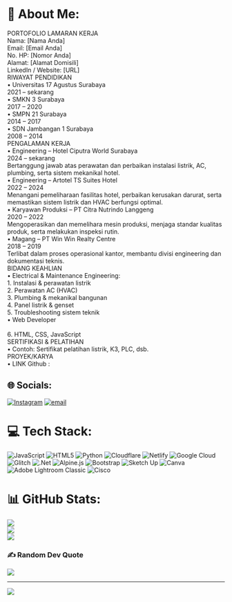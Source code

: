 # 💫 About Me:
PORTOFOLIO LAMARAN KERJA<br>Nama: [Nama Anda]<br>Email: [Email Anda]<br>No. HP: [Nomor Anda]<br>Alamat: [Alamat Domisili]<br>LinkedIn / Website: [URL]<br>RIWAYAT PENDIDIKAN<br>•	Universitas 17 Agustus Surabaya<br>2021 – sekarang<br>•	SMKN 3 Surabaya<br>2017 – 2020<br>•	SMPN 21 Surabaya<br>2014 – 2017<br>•	SDN Jambangan 1 Surabaya<br>2008 – 2014<br>PENGALAMAN KERJA<br>•	Engineering – Hotel Ciputra World Surabaya<br>2024 – sekarang<br>Bertanggung jawab atas perawatan dan perbaikan instalasi listrik, AC, plumbing, serta sistem mekanikal hotel.<br>•	Engineering – Artotel TS Suites Hotel<br>2022 – 2024<br>Menangani pemeliharaan fasilitas hotel, perbaikan kerusakan darurat, serta memastikan sistem listrik dan HVAC berfungsi optimal.<br>•	Karyawan Produksi – PT Citra Nutrindo Langgeng<br>2020 – 2022<br>Mengoperasikan dan memelihara mesin produksi, menjaga standar kualitas produk, serta melakukan inspeksi rutin.<br>•	Magang – PT Win Win Realty Centre<br>2018 – 2019<br>Terlibat dalam proses operasional kantor, membantu divisi engineering dan dokumentasi teknis.<br>BIDANG KEAHLIAN<br>•	Electrical & Maintenance Engineering:<br>1.	Instalasi & perawatan listrik<br>2.	Perawatan AC (HVAC)<br>3.	Plumbing & mekanikal bangunan<br>4.	Panel listrik & genset<br>5.	Troubleshooting sistem teknik<br>•	Web Developer<br><br>6.	HTML, CSS, JavaScript<br>SERTIFIKASI & PELATIHAN<br>•	Contoh: Sertifikat pelatihan listrik, K3, PLC, dsb.<br>PROYEK/KARYA<br>•	LINK Github :<br>


## 🌐 Socials:
[![Instagram](https://img.shields.io/badge/Instagram-%23E4405F.svg?logo=Instagram&logoColor=white)](https://instagram.com/aadit.27) [![email](https://img.shields.io/badge/Email-D14836?logo=gmail&logoColor=white)](mailto:msaditama487@gmail.com) 

# 💻 Tech Stack:
![JavaScript](https://img.shields.io/badge/javascript-%23323330.svg?style=for-the-badge&logo=javascript&logoColor=%23F7DF1E) ![HTML5](https://img.shields.io/badge/html5-%23E34F26.svg?style=for-the-badge&logo=html5&logoColor=white) ![Python](https://img.shields.io/badge/python-3670A0?style=for-the-badge&logo=python&logoColor=ffdd54) ![Cloudflare](https://img.shields.io/badge/Cloudflare-F38020?style=for-the-badge&logo=Cloudflare&logoColor=white) ![Netlify](https://img.shields.io/badge/netlify-%23000000.svg?style=for-the-badge&logo=netlify&logoColor=#00C7B7) ![Google Cloud](https://img.shields.io/badge/GoogleCloud-%234285F4.svg?style=for-the-badge&logo=google-cloud&logoColor=white) ![Glitch](https://img.shields.io/badge/glitch-%233333FF.svg?style=for-the-badge&logo=glitch&logoColor=white) ![.Net](https://img.shields.io/badge/.NET-5C2D91?style=for-the-badge&logo=.net&logoColor=white) ![Alpine.js](https://img.shields.io/badge/alpinejs-white.svg?style=for-the-badge&logo=alpinedotjs&logoColor=%238BC0D0) ![Bootstrap](https://img.shields.io/badge/bootstrap-%238511FA.svg?style=for-the-badge&logo=bootstrap&logoColor=white) ![Sketch Up](https://img.shields.io/badge/SketchUp-005F9E?style=for-the-badge&logo=sketchup&logoColor=white) ![Canva](https://img.shields.io/badge/Canva-%2300C4CC.svg?style=for-the-badge&logo=Canva&logoColor=white) ![Adobe Lightroom Classic](https://img.shields.io/badge/Adobe%20Lightroom%20Classic-31A8FF.svg?style=for-the-badge&logo=Adobe%20Lightroom%20Classic&logoColor=white) ![Cisco](https://img.shields.io/badge/cisco-%23049fd9.svg?style=for-the-badge&logo=cisco&logoColor=black)
# 📊 GitHub Stats:
![](https://github-readme-stats.vercel.app/api?username=ADTMXZTY&theme=dark&hide_border=false&include_all_commits=false&count_private=false)<br/>
![](https://nirzak-streak-stats.vercel.app/?user=ADTMXZTY&theme=dark&hide_border=false)<br/>
![](https://github-readme-stats.vercel.app/api/top-langs/?username=ADTMXZTY&theme=dark&hide_border=false&include_all_commits=false&count_private=false&layout=compact)

### ✍️ Random Dev Quote
![](https://quotes-github-readme.vercel.app/api?type=horizontal&theme=radical)

---
[![](https://visitcount.itsvg.in/api?id=ADTMXZTY&icon=0&color=0)](https://visitcount.itsvg.in)

<!-- Proudly created with GPRM ( https://gprm.itsvg.in ) -->
